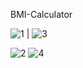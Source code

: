 BMI-Calculator

![1](https://github.com/shammisk/BMI-Calculator/assets/99946678/b156de77-616d-4d28-9009-25b9180a9a01)  |  ![3](https://github.com/shammisk/BMI-Calculator/assets/99946678/400d11a7-d179-4f66-88c7-c5e5a1634dff)




![2](https://github.com/shammisk/BMI-Calculator/assets/99946678/8fd67377-110e-4c82-b899-3ab69cb9a2a6)     ![4](https://github.com/shammisk/BMI-Calculator/assets/99946678/efe689b2-bfbc-4c72-8351-563eb3c89e64)






